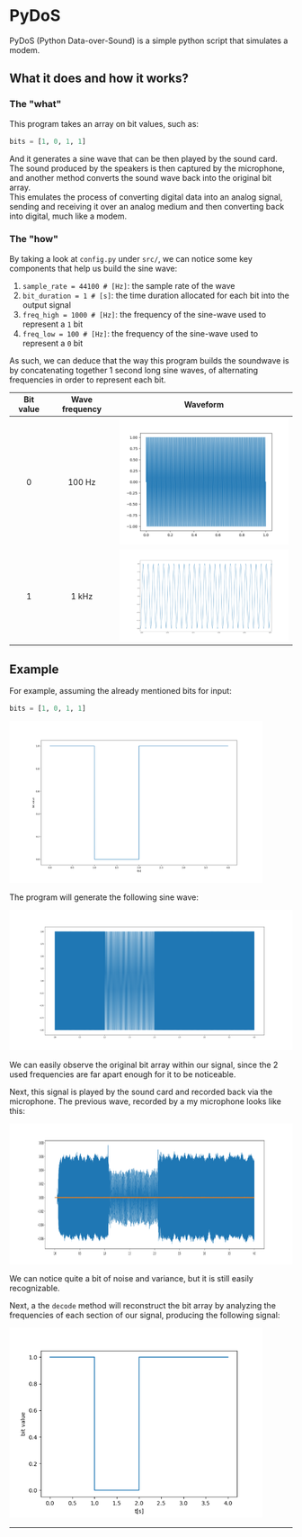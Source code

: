# PyDoS

PyDoS (Python Data-over-Sound) is a simple python script that simulates a modem.

## What it does and how it works?

### The "what"

This program takes an array on bit values, such as:

``` python
bits = [1, 0, 1, 1]
```

And it generates a sine wave that can be then played by the sound card. The sound produced by the speakers is then captured by the microphone, and another method converts the sound wave back into the original bit array.  
This emulates the process of converting digital data into an analog signal, sending and receiving it over an analog medium and then converting back into digital, much like a modem.

### The "how"

By taking a look at `config.py` under `src/`, we can notice some key components that help us build the sine wave:

1. `sample_rate = 44100 # [Hz]`: the sample rate of the wave
2. `bit_duration = 1 # [s]`: the time duration allocated for each bit into the output signal
3. `freq_high = 1000 # [Hz]`: the frequency of the sine-wave used to represent a `1` bit
4. `freq_low = 100 # [Hz]`: the frequency of the sine-wave used to represent a `0` bit

As such, we can deduce that the way this program builds the soundwave is by concatenating together 1 second long sine waves, of alternating frequencies in order to represent each bit.

| Bit value | Wave frequency | Waveform |
| :-: | :-: | :-: |
| 0 | 100 Hz | <img src="res/signal_low.png" alt="drawing" width="350"/> |
| 1 | 1 kHz | <img src="res/signal_high.png" alt="drawing" width="350"/> |

## Example

For example, assuming the already mentioned bits for input:

``` python
bits = [1, 0, 1, 1]
```

<img src="res/bit_input.png" alt="drawing" width="450"/>

The program will generate the following sine wave:

<img src="res/encoded_signal.png" alt="drawing" width="650" height="250"/>

We can easily observe the original bit array within our signal, since the 2 used frequencies are far apart enough for it to be noticeable.

Next, this signal is played by the sound card and recorded back via the microphone. The previous wave, recorded by a my microphone looks like this:

<img src="res/recorded_signal.png" alt="drawing" width="650" height="250"/>

We can notice quite a bit of noise and variance, but it is still easily recognizable.

Next, a the `decode` method will reconstruct the bit array by analyzing the frequencies of each section of our signal, producing the following signal:

<img src="res/decoded_signal.png" alt="drawing" width="450"/>

---

